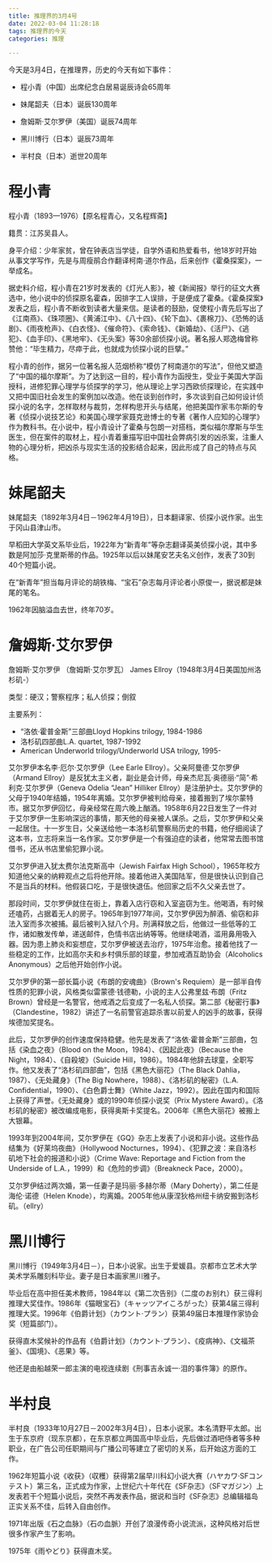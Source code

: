 ```yaml
---
title: 推理界的3月4号
date: 2022-03-04 11:28:18
tags: 推理界的今天
categories: 推理

---
```


今天是3月4日，在推理界，历史的今天有如下事件：

- 程小青（中国）出席纪念白居易诞辰诗会65周年

- 妹尾韶夫（日本）诞辰130周年

- 詹姆斯·艾尔罗伊（美国）诞辰74周年

- 黑川博行（日本）诞辰73周年

- 半村良（日本）逝世20周年

# 程小青

程小青（1893—1976）【原名程青心，又名程辉斋】

籍贯：江苏吴县人。

身平介绍：少年家贫，曾在钟表店当学徒，自学外语和热爱看书，他18岁时开始从事文学写作，先是与周瘦鹃合作翻译柯南·道尔作品，后来创作《霍桑探案》，一举成名。

据史料介绍，程小青在21岁时发表的《灯光人影》，被《新闻报》举行的征文大赛选中，他小说中的侦探原名霍森，因排字工人误排，于是便成了霍桑。《霍桑探案》发表之后，程小青不断收到读者大量来信。是读者的鼓励，促使程小青先后写出了《江南燕》、《珠项圈》、《黄浦江中》、《八十四》、《轮下血》、《裹棉刀》、《恐怖的话剧》、《雨夜枪声》、《白衣怪》、《催命符》、《索命钱》、《新婚劫》、《活尸》、《逃犯》、《血手印》、《黑地牢》、《无头案》等30余部侦探小说。著名报人郑逸梅曾称赞他：“毕生精力，尽瘁于此，也就成为侦探小说的巨擘。”

程小青的创作，据另一位著名报人范烟桥称“模仿了柯南道尔的写法”，但他又塑造了“中国的福尔摩斯”。为了达到这一目的，程小青作为函授生，受业于美国大学函授科，进修犯罪心理学与侦探学的学习，他从理论上学习西欧侦探理论，在实践中又把中国旧社会发生的案例加以改造。他在谈到创作时，多次谈到自己如何设计侦探小说的名字，怎样取材与裁剪，怎样构思开头与结尾，他把美国作家韦尔斯的专著《侦探小说技艺论》和美国心理学家聂克逊博士的专著《著作人应知的心理学》作为教科书。在小说中，程小青设计了霍桑与包朗一对搭档，类似福尔摩斯与华生医生，但在案件的取材上，程小青着重描写旧中国社会弊病引发的凶杀案，注重人物的心理分析，把凶杀与现实生活的投影结合起来，因此形成了自己的特点与风格。

# 妹尾韶夫

妹尾韶夫（1892年3月4日－1962年4月19日），日本翻译家、侦探小说作家。出生于冈山县津山市。

早稻田大学英文系毕业后，1922年为“新青年”等杂志翻译英美侦探小说，其中多数是阿加莎·克里斯蒂的作品。1925年以后以妹尾安艺夫名义创作，发表了30到40个短篇小说。

在“新青年”担当每月评论的胡铁梅、“宝石”杂志每月评论者小原俊一，据说都是妹尾的笔名。

1962年因脑溢血去世，终年70岁。

# 詹姆斯·艾尔罗伊

詹姆斯·艾尔罗伊 （詹姆斯·艾尔罗瓦） James Ellroy（1948年3月4日美国加州洛杉矶-）

类型：硬汉；警察程序；私人侦探；倒叙

主要系列：
- “洛依·霍普金斯”三部曲Lloyd Hopkins trilogy, 1984-1986
- 洛杉矶四部曲L.A. quartet, 1987-1992
- American Underworld trilogy/Underworld USA trilogy, 1995-

艾尔罗伊本名李·厄尔·艾尔罗伊（Lee Earle Ellroy）。父亲阿曼德·艾尔罗伊（Armand Ellroy）是反犹太主义者，副业是会计师，母亲杰尼瓦·奥德丽·“简”·希利克·艾尔罗伊（Geneva Odelia “Jean” Hilliker Ellroy）是注册护士。艾尔罗伊的父母于1940年结婚，1954年离婚。艾尔罗伊被判给母亲，接着搬到了埃尔蒙特市。据艾尔罗伊回忆，母亲经常在周六晚上酗酒。1958年6月22日发生了一件对于艾尔罗伊一生影响深远的事情，那天他的母亲被人谋杀。之后，艾尔罗伊和父亲一起居住。十一岁生日，父亲送给他一本洛杉矶警察局历史的书籍，他仔细阅读了这本书，立志将来当一名作家。艾尔罗伊是一个有强迫症的读者，他常常去图书馆借书，还从书店里偷犯罪小说。

艾尔罗伊进入犹太费尔法克斯高中（Jewish Fairfax High School），1965年校方知道他父亲的纳粹观点之后将他开除。接着他进入美国陆军，但是很快认识到自己不是当兵的材料。他假装口吃，于是很快退伍。他回家之后不久父亲去世了。

那段时间，艾尔罗伊就住在街上，靠着入店行窃和入室盗窃为生。他喝酒，有时候还嗑药，占据着无人的房子。1965年到1977年间，艾尔罗伊因为醉酒、偷窃和非法入室而多次被捕。最后被判入狱八个月。刑满释放之后，他做过一些低等的工作，诸如散发传单，递送邮件，色情书店出纳等等。他继续喝酒，滥用鼻用吸入器。因为患上肺炎和妄想症，艾尔罗伊被送去治疗，1975年治愈。接着他找了一些稳定的工作，比如高尔夫和乡村俱乐部的球童，参加戒酒互助协会（Alcoholics Anonymous）之后他开始创作小说。

艾尔罗伊的第一部长篇小说《布朗的安魂曲》（Brown's Requiem）是一部半自传性质的犯罪小说，风格类似雷蒙德·钱德勒，小说的主人公弗里兹·布朗（Fritz Brown）曾经是一名警官，他戒酒之后变成了一名私人侦探。第二部《秘密行事》（Clandestine，1982）讲述了一名前警官追踪杀害以前爱人的凶手的故事，获得埃德加奖提名。

此后，艾尔罗伊的创作速度保持稳健。他先是发表了“洛依·霍普金斯”三部曲，包括《染血之夜》（Blood on the Moon，1984）、《因起此夜》（Because the Night，1984）、《自殺坡》（Suicide Hill，1986）。1984年他辞去球童，全职写作。他又发表了“洛杉矶四部曲”，包括《黑色大丽花》（The Black Dahlia，1987）、《无处藏身》（The Big Nowhere，1988）、《洛杉矶的秘密》（L.A. Confidential，1990）、《白色爵士舞》（White Jazz，1992）。因此在国内和国际上获得了声誉。《无处藏身》或的1990年侦探小说奖（Prix Mystere Award）。《洛杉矶的秘密》被改编成电影，获得奥斯卡奖提名。2006年《黑色大丽花》被搬上大银幕。

1993年到2004年间，艾尔罗伊在《GQ》杂志上发表了小说和非小说。这些作品结集为《好莱坞夜曲》（Hollywood Nocturnes，1994）、《犯罪之波：来自洛杉矶地下社会的报道和小说》（Crime Wave: Reportage and Fiction from the Underside of L.A.，1999）和《危险的步调》（Breakneck Pace，2000）。

艾尔罗伊结过两次婚，第一任妻子是玛丽·多赫尔蒂（Mary Doherty），第二任是海伦·诺德（Helen Knode），均离婚。2005年他从康涅狄格州纽卡纳安搬到洛杉矶。（ellry）
# 黑川博行

黑川博行（1949年3月4日－），日本小说家。出生于爱媛县。京都市立艺术大学美术学系雕刻科毕业。妻子是日本画家黑川雅子。

毕业后在高中担任美术教师，1984年以《第二次告别》（二度のお别れ）获三得利推理大奖佳作。1986年《猫眼宝石》（キャッツアイころがった）获第4届三得利推理大奖。1996年《伯爵计划》（カウント·プラン）获第49届日本推理作家协会奖（短篇部门）。

获得直木奖候补的作品有《伯爵计划》（カウント·プラン）、《疫病神》、《文福茶釜》、《国境》、《恶果》等。

他还是由船越荣一郎主演的电视连续剧《刑事吉永诚一·泪的事件簿》的原作。

# 半村良

半村良（1933年10月27日－2002年3月4日），日本小说家。本名清野平太郎。出生于东京府（现东京都），在东京都立两国高中毕业后，先后做过酒吧侍者等多种职业，在广告公司任职期间与广播公司等建立了密切的关系，后开始这方面的工作。

1962年短篇小说《收获》（収穫）获得第2届早川科幻小说大赛（ハヤカワ·SFコンテスト）第三名，正式成为作家，上世纪六十年代在《SF杂志》（SFマガジン）上发表若干个短篇小说后，突然不再发表作品，据说和当时《SF杂志》总编辑福岛正实关系不佳，后转入自由创作。

1971年出版《石之血脉》（石の血脈）开创了浪漫传奇小说流派，这种风格对后世很多作家产生了影响。

1975年《雨やどり》获得直木奖。
